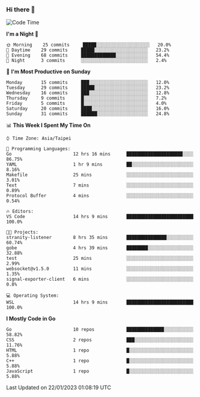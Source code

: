 ### Hi there 👋

<!--START_SECTION:waka-->
![Code Time](http://img.shields.io/badge/Code%20Time-770%20hrs%2047%20mins-blue)

**I'm a Night 🦉** 

```text
🌞 Morning    25 commits     █████░░░░░░░░░░░░░░░░░░░░   20.0% 
🌆 Daytime    29 commits     █████░░░░░░░░░░░░░░░░░░░░   23.2% 
🌃 Evening    68 commits     █████████████░░░░░░░░░░░░   54.4% 
🌙 Night      3 commits      ░░░░░░░░░░░░░░░░░░░░░░░░░   2.4%

```
📅 **I'm Most Productive on Sunday** 

```text
Monday       15 commits     ███░░░░░░░░░░░░░░░░░░░░░░   12.0% 
Tuesday      29 commits     █████░░░░░░░░░░░░░░░░░░░░   23.2% 
Wednesday    16 commits     ███░░░░░░░░░░░░░░░░░░░░░░   12.8% 
Thursday     9 commits      █░░░░░░░░░░░░░░░░░░░░░░░░   7.2% 
Friday       5 commits      █░░░░░░░░░░░░░░░░░░░░░░░░   4.0% 
Saturday     20 commits     ████░░░░░░░░░░░░░░░░░░░░░   16.0% 
Sunday       31 commits     ██████░░░░░░░░░░░░░░░░░░░   24.8%

```


📊 **This Week I Spent My Time On** 

```text
⌚︎ Time Zone: Asia/Taipei

💬 Programming Languages: 
Go                       12 hrs 16 mins      █████████████████████░░░░   86.75% 
YAML                     1 hr 9 mins         ██░░░░░░░░░░░░░░░░░░░░░░░   8.16% 
Makefile                 25 mins             ░░░░░░░░░░░░░░░░░░░░░░░░░   3.01% 
Text                     7 mins              ░░░░░░░░░░░░░░░░░░░░░░░░░   0.89% 
Protocol Buffer          4 mins              ░░░░░░░░░░░░░░░░░░░░░░░░░   0.54%

🔥 Editors: 
VS Code                  14 hrs 9 mins       █████████████████████████   100.0%

🐱‍💻 Projects: 
stranity-listener        8 hrs 35 mins       ███████████████░░░░░░░░░░   60.74% 
gobe                     4 hrs 39 mins       ████████░░░░░░░░░░░░░░░░░   32.88% 
test                     25 mins             ░░░░░░░░░░░░░░░░░░░░░░░░░   2.99% 
websocket@v1.5.0         11 mins             ░░░░░░░░░░░░░░░░░░░░░░░░░   1.35% 
signal-exporter-client   6 mins              ░░░░░░░░░░░░░░░░░░░░░░░░░   0.8%

💻 Operating System: 
WSL                      14 hrs 9 mins       █████████████████████████   100.0%

```

**I Mostly Code in Go** 

```text
Go                       10 repos            ██████████████░░░░░░░░░░░   58.82% 
CSS                      2 repos             ███░░░░░░░░░░░░░░░░░░░░░░   11.76% 
HTML                     1 repo              █░░░░░░░░░░░░░░░░░░░░░░░░   5.88% 
C++                      1 repo              █░░░░░░░░░░░░░░░░░░░░░░░░   5.88% 
JavaScript               1 repo              █░░░░░░░░░░░░░░░░░░░░░░░░   5.88%

```



 Last Updated on 22/01/2023 01:08:19 UTC
<!--END_SECTION:waka-->

<!--
**omegaatt36/omegaatt36** is a ✨ _special_ ✨ repository because its `README.md` (this file) appears on your GitHub profile.

Here are some ideas to get you started:

- 🔭 I’m currently working on ...
- 🌱 I’m currently learning ...
- 👯 I’m looking to collaborate on ...
- 🤔 I’m looking for help with ...
- 💬 Ask me about ...
- 📫 How to reach me: ...
- 😄 Pronouns: ...
- ⚡ Fun fact: ...
-->

